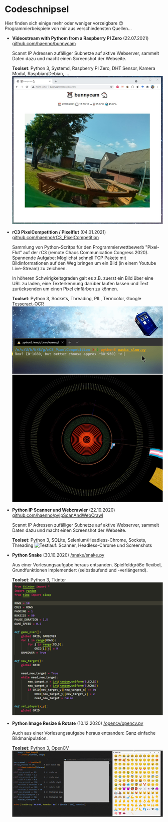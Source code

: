 # Codeschnipsel

Hier finden sich einige mehr oder weniger vorzeigbare 😉 Programmierbeispiele von mir aus verschiedensten Quellen...



* **Videostream with Pythom from a Raspberry PI Zero** (22.07.2021)  [github.com/haenno/bunnycam](https://github.com/haenno/bunnycam)

    Scannt IP Adressen zufälliger Subnetze auf aktive Webserver, sammelt Daten dazu und macht einen Screenshot der Webseite.

    **Toolset**: Python 3, Systemd, Raspberry PI Zero, DHT Sensor, Kamera Modul, Raspbian/Debian, ... 
    ![Screenshot: Livestream mit Wetterdaten](https://github.com/haenno/bunnycam/raw/master/screenshot_browser.jpg "Screenshot: Livestream mit Wetterdaten")




* **rC3 PixelCompetition / Pixelflut** (04.01.2021)  [github.com/haenno/rC3_PixelCompetition](https://github.com/haenno/rC3_PixelCompetition)

    Sammlung von Python-Scritps für den Programmierwettbewerb "Pixel-Flut" auf der rC3 (remote Chaos Communication Congress 2020). Spannende Aufgabe: Möglichst schnell TCP Pakete mit Bildinformationen auf den Weg bringen um ein Bild (in einem Youtube Live-Stream) zu zeichnen.

    In höheren Schwirigkeitsgraden galt es z.B. zuerst ein Bild über eine URL zu laden, eine Texterkennung darüber laufen lassen und Text zurücksenden um einen Pixel einfärben zu können. 

    **Toolset**: Python 3, Sockets, Threading, PIL, Termcolor, Google Tesseract-OCR
    ![Pacman räumt auf...](https://github.com/haenno/rC3_PixelCompetition/raw/main/youtube_screenshots/pixcomp2.gif "Pacman räumt auf...")
    ![Polar-Koordinaten...](https://github.com/haenno/rC3_PixelCompetition/raw/main/youtube_screenshots/pixcomp1.gif "Polar-Koordinaten...")
    





* **Python IP Scanner und Webcrawler** (22.10.2020)  [github.com/haenno/pyIpScanAndWebCrawl](https://github.com/haenno/pyIpScanAndWebCrawl)

    Scannt IP Adressen zufälliger Subnetze auf aktive Webserver, sammelt Daten dazu und macht einen Screenshot der Webseite.

    **Toolset**: Python 3, SQLite, Selenium/Headless-Chrome, Sockets, Threading
    ![Testlauf: Scanner, Headless-Chrome und Screenshots](https://github.com/haenno/pyIpScanAndWebCrawl/raw/main/project_running.gif "Testlauf: Scanner, Headless-Chrome und Screenshots")



 * **Python Snake** (30.10.2020) [/snake/snake.py](https://github.com/haenno/codeschnipsel/blob/main/snake/snake.py)

    Aus einer Vorlesungsaufgabe heraus entsanden. Spielfeldgröße flexibel, Grundfunktionen implementiert (selbstlaufend und -verlängernd). 

    **Toolset**: Python 3, Tkinter
    ![Python Snake: Testlauf mit Größenänderung...](/snake/snake.gif "Python Snake: Testlauf mit Größenänderung...")

 
        

 * **Python Image Resize & Rotate** (10.12.2020) [/opencv/opencv.py](https://github.com/haenno/codeschnipsel/blob/main/opencv/opencv.py)
 
    Auch aus einer Vorlesungsaufgabe heraus entsanden: Ganz einfache Bildmanipulation. 

    **Toolset**: Python 3, OpenCV
    ![Python Image Resize & Rotate: Einfache Bildmanipulation...](/opencv/opencv.gif "Python Image Resize & Rotate: Einfache Bildmanipulation...")

 
